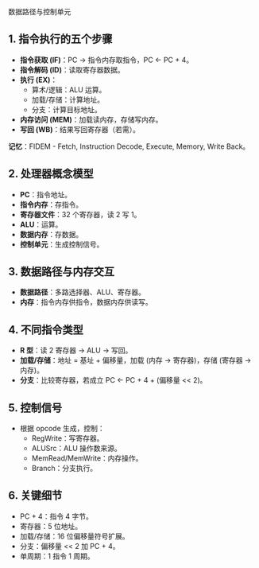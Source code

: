 数据路径与控制单元

## 1. 指令执行的五个步骤
- **指令获取 (IF)**：PC → 指令内存取指令，PC ← PC + 4。
- **指令解码 (ID)**：读取寄存器数据。
- **执行 (EX)**：
  - 算术/逻辑：ALU 运算。
  - 加载/存储：计算地址。
  - 分支：计算目标地址。
- **内存访问 (MEM)**：加载读内存，存储写内存。
- **写回 (WB)**：结果写回寄存器（若需）。

**记忆**：FIDEM - Fetch, Instruction Decode, Execute, Memory, Write Back。

## 2. 处理器概念模型
- **PC**：指令地址。
- **指令内存**：存指令。
- **寄存器文件**：32 个寄存器，读 2 写 1。
- **ALU**：运算。
- **数据内存**：存数据。
- **控制单元**：生成控制信号。

## 3. 数据路径与内存交互
- **数据路径**：多路选择器、ALU、寄存器。
- **内存**：指令内存供指令，数据内存供读写。

## 4. 不同指令类型
- **R 型**：读 2 寄存器 → ALU → 写回。
- **加载/存储**：地址 = 基址 + 偏移量，加载 (内存 → 寄存器)，存储 (寄存器 → 内存)。
- **分支**：比较寄存器，若成立 PC ← PC + 4 + (偏移量 << 2)。

## 5. 控制信号
- 根据 opcode 生成，控制：
  - RegWrite：写寄存器。
  - ALUSrc：ALU 操作数来源。
  - MemRead/MemWrite：内存操作。
  - Branch：分支执行。

## 6. 关键细节
- PC + 4：指令 4 字节。
- 寄存器：5 位地址。
- 加载/存储：16 位偏移量符号扩展。
- 分支：偏移量 << 2 加 PC + 4。
- 单周期：1 指令 1 周期。

